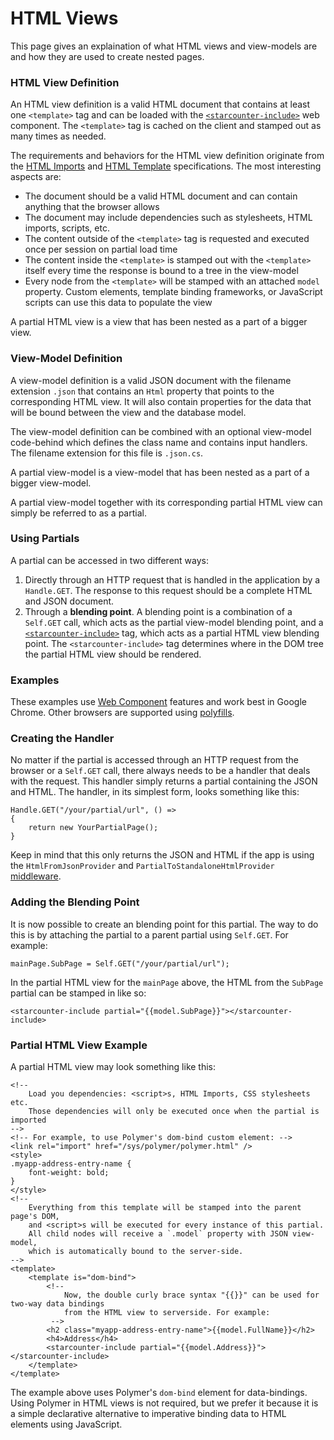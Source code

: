 # HTML Views

This page gives an explaination of what HTML views and view-models are and how they are used to create nested pages.

### HTML View Definition

An HTML view definition is a valid HTML document that contains at least one `<template>` tag and can be loaded with the [`<starcounter-include>`](https://github.com/Starcounter/starcounter-include) web component. The `<template>` tag is cached on the client and stamped out as many times as needed.

The requirements and behaviors for the HTML view definition originate from the [HTML Imports](http://www.w3.org/TR/html-imports/) and [HTML Template](http://www.w3.org/TR/html-templates/) specifications. The most interesting aspects are:

* The document should be a valid HTML document and can contain anything that the browser allows
* The document may include dependencies such as stylesheets, HTML imports, scripts, etc.
* The content outside of the `<template>` tag is requested and executed once per session on partial load time
* The content inside the `<template>` is stamped out with the `<template>` itself every time the response is bound to a tree in the view-model
* Every node from the `<template>` will be stamped with an attached `model` property. Custom elements, template binding frameworks, or JavaScript scripts can use this data to populate the view

A partial HTML view is a view that has been nested as a part of a bigger view.

### View-Model Definition

A view-model definition is a valid JSON document with the filename extension `.json` that contains an `Html` property that points to the corresponding HTML view. It will also contain properties for the data that will be bound between the view and the database model.

The view-model definition can be combined with an optional view-model code-behind which defines the class name and contains input handlers. The filename extension for this file is `.json.cs`.

A partial view-model is a view-model that has been nested as a part of a bigger view-model.

A partial view-model together with its corresponding partial HTML view can simply be referred to as a partial.

### Using Partials

A partial can be accessed in two different ways:

1. Directly through an HTTP request that is handled in the application by a `Handle.GET`. The response to this request should be a complete HTML and JSON document. 
2. Through a **blending point**. A blending point is a combination of a `Self.GET` call, which acts as the partial view-model blending point, and a [`<starcounter-include>`](https://github.com/Starcounter/starcounter-include) tag, which acts as a partial HTML view blending point. The `<starcounter-include>` tag determines where in the DOM tree the partial HTML view should be rendered.

### Examples

These examples use [Web Component](introduction-to-web-components.md) features and work best in Google Chrome. Other browsers are supported using [polyfills](http://webcomponents.org/polyfills/).

### Creating the Handler

No matter if the partial is accessed through an HTTP request from the browser or a `Self.GET` call, there always needs to be a handler that deals with the request. This handler simply returns a partial containing the JSON and HTML. The handler, in its simplest form, looks something like this:

```
Handle.GET("/your/partial/url", () => 
{
    return new YourPartialPage();
}
```

Keep in mind that this only returns the JSON and HTML if the app is using the `HtmlFromJsonProvider` and `PartialToStandaloneHtmlProvider` [middleware](../network/middleware.md).

### Adding the Blending Point

It is now possible to create an blending point for this partial. The way to do this is by attaching the partial to a parent partial using `Self.GET`. For example:

```
mainPage.SubPage = Self.GET("/your/partial/url");
```

In the partial HTML view for the `mainPage` above, the HTML from the `SubPage` partial can be stamped in like so:

```
<starcounter-include partial="{{model.SubPage}}"></starcounter-include>
```

### Partial HTML View Example

A partial HTML view may look something like this:



    <!--
        Load you dependencies: <script>s, HTML Imports, CSS stylesheets etc.
        Those dependencies will only be executed once when the partial is imported
    -->
    <!-- For example, to use Polymer's dom-bind custom element: -->
    <link rel="import" href="/sys/polymer/polymer.html" />
    <style>
    .myapp-address-entry-name {
        font-weight: bold;
    }
    </style>
    <!--
        Everything from this template will be stamped into the parent page's DOM,
        and <script>s will be executed for every instance of this partial.
        All child nodes will receive a `.model` property with JSON view-model,
        which is automatically bound to the server-side.
    -->
    <template>
        <template is="dom-bind">
            <!--
                Now, the double curly brace syntax "{{}}" can be used for two-way data bindings
                from the HTML view to serverside. For example:
             -->
            <h2 class="myapp-address-entry-name">{{model.FullName}}</h2>
            <h4>Address</h4>
            <starcounter-include partial="{{model.Address}}"></starcounter-include>
        </template>
    </template>



The example above uses Polymer's `dom-bind` element for data-bindings. Using Polymer in HTML views is not required, but we prefer it because it is a simple declarative alternative to imperative binding data to HTML elements using JavaScript.

